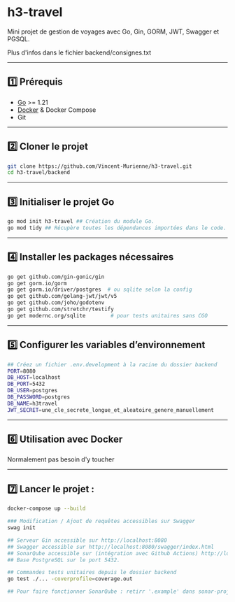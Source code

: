 # h3-travel

Mini projet de gestion de voyages avec Go, Gin, GORM, JWT, Swagger et PGSQL.

Plus d'infos dans le fichier backend/consignes.txt

---

## 1️⃣ Prérequis

- [Go](https://golang.org/dl/) >= 1.21  
- [Docker](https://www.docker.com/get-started/) & Docker Compose  
- Git  

---

## 2️⃣ Cloner le projet

```bash
git clone https://github.com/Vincent-Murienne/h3-travel.git
cd h3-travel/backend
```

---

## 3️⃣ Initialiser le projet Go
```bash
go mod init h3-travel ## Création du module Go.
go mod tidy ## Récupère toutes les dépendances importées dans le code.
```

---

## 4️⃣ Installer les packages nécessaires
```bash
go get github.com/gin-gonic/gin
go get gorm.io/gorm
go get gorm.io/driver/postgres  # ou sqlite selon la config
go get github.com/golang-jwt/jwt/v5
go get github.com/joho/godotenv
go get github.com/stretchr/testify
go get modernc.org/sqlite        # pour tests unitaires sans CGO
```

---

## 5️⃣ Configurer les variables d’environnement
```bash
## Créez un fichier .env.development à la racine du dossier backend
PORT=8080
DB_HOST=localhost
DB_PORT=5432
DB_USER=postgres
DB_PASSWORD=postgres
DB_NAME=h3travel
JWT_SECRET=une_cle_secrete_longue_et_aleatoire_genere_manuellement
```

---

## 6️⃣ Utilisation avec Docker

Normalement pas besoin d'y toucher

---

## 7️⃣ Lancer le projet :
```bash
docker-compose up --build

### Modification / Ajout de requêtes accessibles sur Swagger
swag init

## Serveur Gin accessible sur http://localhost:8080
## Swagger accessible sur http://localhost:8080/swagger/index.html
## SonarQube accessible sur (intégration avec Github Actions) http://localhost:9000
## Base PostgreSQL sur le port 5432.

## Commandes tests unitaires depuis le dossier backend 
go test ./... -coverprofile=coverage.out

## Pour faire fonctionner SonarQube : retirr '.example' dans sonar-project.properties 
```
